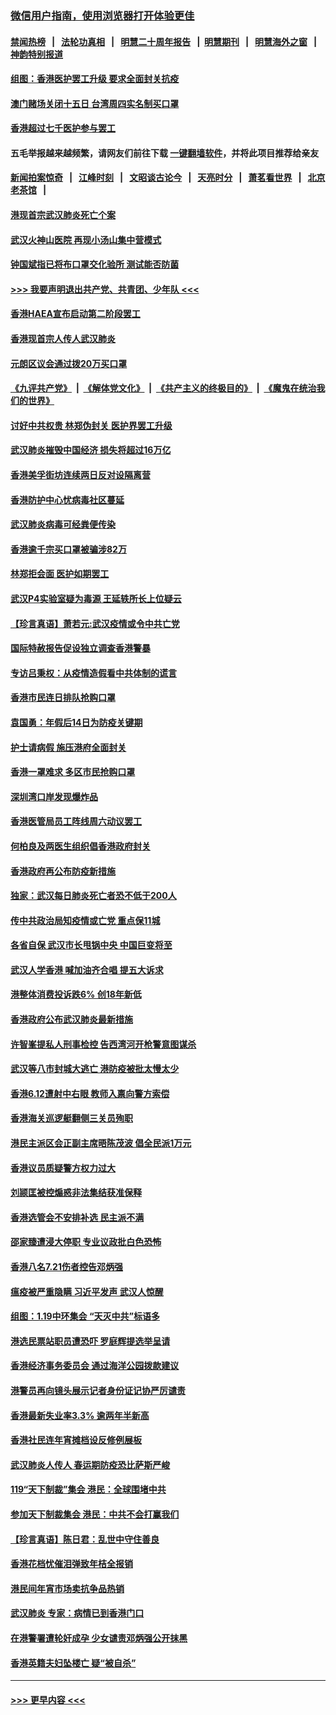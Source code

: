 ### [微信用户指南，使用浏览器打开体验更佳](https://github.com/gfw-breaker/banned-news1/blob/master/indexes/wechat-guide.md?t=0)
#### [禁闻热榜](热点新闻.md?t=0)  &nbsp;&nbsp;|&nbsp;&nbsp; [法轮功真相](https://github.com/gfw-breaker/truth/blob/master/README.md?t=0) &nbsp;&nbsp;|&nbsp;&nbsp; [明慧二十周年报告](https://github.com/gfw-breaker/mh-reports/blob/master/README.md?t=0) &nbsp;&nbsp;|&nbsp;&nbsp;[明慧期刊](https://github.com/gfw-breaker/mh-qikan) &nbsp;&nbsp;|&nbsp;&nbsp; [明慧海外之窗](https://github.com/gfw-breaker/mh-news/blob/master/README.md?t=0) &nbsp;&nbsp;|&nbsp;&nbsp; [神韵特别报道](https://github.com/gfw-breaker/mh-news/blob/master/shenyun.md?t=0)
#### [组图：香港医护罢工升级 要求全面封关抗疫](../pages/nsc415/n11844107.md?t=02051933) 
#### [澳门赌场关闭十五日 台湾周四实名制买口罩](../pages/nsc415/n11845083.md?t=02051933) 
#### [香港超过七千医护参与罢工](../pages/nsc415/n11845051.md?t=02051933) 
#### 五毛举报越来越频繁，请网友们前往下载 [一键翻墙软件](https://github.com/gfw-breaker/ssr-accounts)，并将此项目推荐给亲友
#### [新闻拍案惊奇](https://github.com/gfw-breaker/banned-news1/blob/master/pages/link4.md) &nbsp;&nbsp;|&nbsp;&nbsp; [江峰时刻](https://github.com/gfw-breaker/banned-news1/blob/master/pages/link4.md) &nbsp;&nbsp;|&nbsp;&nbsp; [文昭谈古论今](https://github.com/gfw-breaker/banned-news1/blob/master/pages/link4.md) &nbsp;&nbsp;|&nbsp;&nbsp; [天亮时分](https://github.com/gfw-breaker/banned-news1/blob/master/pages/link4.md) &nbsp;&nbsp;|&nbsp;&nbsp; [萧茗看世界](https://github.com/gfw-breaker/banned-news1/blob/master/pages/link4.md) &nbsp;&nbsp;|&nbsp;&nbsp; [北京老茶馆](https://github.com/gfw-breaker/banned-news1/blob/master/pages/link4.md) &nbsp;&nbsp;|&nbsp;&nbsp; 
#### [港现首宗武汉肺炎死亡个案](../pages/nsc415/n11844998.md?t=02051933) 
#### [武汉火神山医院 再现小汤山集中营模式](../pages/nsc415/n11844763.md?t=02051933) 
#### [钟国斌指已将布口罩交化验所 测试能否防菌](../pages/nsc415/n11842783.md?t=02051933) 
#### [>>> 我要声明退出共产党、共青团、少年队 <<<](https://github.com/begood0513/goodnews/blob/master/quit/letter.md) 
#### [香港HAEA宣布启动第二阶段罢工](../pages/nsc415/n11842723.md?t=02051933) 
#### [香港现首宗人传人武汉肺炎](../pages/nsc415/n11842766.md?t=02051933) 
#### [元朗区议会通过拨20万买口罩](../pages/nsc415/n11842754.md?t=02051933) 
#### [《九评共产党》](https://github.com/begood0513/9ping.md/blob/master/README.md) &nbsp;|&nbsp; [《解体党文化》](../../../../jtdwh.md/blob/master/README.md)  &nbsp;|&nbsp; [《共产主义的终极目的》](../../../../gczydzjmd.md/blob/master/README.md) &nbsp;|&nbsp; [《魔鬼在统治我们的世界》](../../../../mgztzwmdsj.md/blob/master/README.md) 
#### [讨好中共权贵 林郑伪封关 医护界罢工升级](../pages/nsc415/n11842359.md?t=02051933) 
#### [武汉肺炎摧毁中国经济 损失将超过16万亿](../pages/nsc415/n11839723.md?t=02051933) 
#### [香港美孚街坊连续两日反对设隔离营](../pages/nsc415/n11839962.md?t=02051933) 
#### [香港防护中心忧病毒社区蔓延](../pages/nsc415/n11839933.md?t=02051933) 
#### [武汉肺炎病毒可经粪便传染](../pages/nsc415/n11839939.md?t=02051933) 
#### [香港逾千宗买口罩被骗涉82万](../pages/nsc415/n11839914.md?t=02051933) 
#### [林郑拒会面 医护如期罢工](../pages/nsc415/n11839892.md?t=02051933) 
#### [武汉P4实验室疑为毒源 王延轶所长上位疑云](../pages/nsc415/n11835543.md?t=02051933) 
#### [【珍言真语】萧若元:武汉疫情或令中共亡党](../pages/nsc415/n11829394.md?t=02051933) 
#### [国际特赦报告促设独立调查香港警暴](../pages/nsc415/n11833845.md?t=02051933) 
#### [专访吕秉权：从疫情造假看中共体制的谎言](../pages/nsc415/n11833813.md?t=02051933) 
#### [香港市民连日排队抢购口罩](../pages/nsc415/n11833794.md?t=02051933) 
#### [袁国勇：年假后14日为防疫关键期](../pages/nsc415/n11831088.md?t=02051933) 
#### [护士请病假 施压港府全面封关](../pages/nsc415/n11831030.md?t=02051933) 
#### [香港一罩难求 多区市民抢购口罩](../pages/nsc415/n11831002.md?t=02051933) 
#### [深圳湾口岸发现爆炸品](../pages/nsc415/n11828802.md?t=02051933) 
#### [香港医管局员工阵线周六动议罢工](../pages/nsc415/n11828762.md?t=02051933) 
#### [何柏良及两医生组织倡香港政府封关](../pages/nsc415/n11828749.md?t=02051933) 
#### [香港政府再公布防疫新措施](../pages/nsc415/n11828716.md?t=02051933) 
#### [独家：武汉每日肺炎死亡者恐不低于200人](../pages/nsc415/n11828240.md?t=02051933) 
#### [传中共政治局知疫情或亡党 重点保11城](../pages/nsc415/n11828145.md?t=02051933) 
#### [各省自保 武汉市长甩锅中央 中国巨变将至](../pages/nsc415/n11828021.md?t=02051933) 
#### [武汉人学香港 喊加油齐合唱 提五大诉求](../pages/nsc415/n11827046.md?t=02051933) 
#### [港整体消费投诉跌6% 创18年新低](../pages/nsc415/n11817280.md?t=02051933) 
#### [香港政府公布武汉肺炎最新措施](../pages/nsc415/n11817152.md?t=02051933) 
#### [许智峯提私人刑事检控 告西湾河开枪警意图谋杀](../pages/nsc415/n11817132.md?t=02051933) 
#### [武汉等八市封城大逃亡 港防疫被批太慢太少](../pages/nsc415/n11817058.md?t=02051933) 
#### [香港6.12遭射中右眼 教师入禀向警方索偿](../pages/nsc415/n11814678.md?t=02051933) 
#### [香港海关巡逻艇翻侧三关员殉职](../pages/nsc415/n11814604.md?t=02051933) 
#### [港民主派区会正副主席晤陈茂波 倡全民派1万元](../pages/nsc415/n11814582.md?t=02051933) 
#### [香港议员质疑警方权力过大](../pages/nsc415/n11814560.md?t=02051933) 
#### [刘颕匡被控煽惑非法集结获准保释](../pages/nsc415/n11811727.md?t=02051933) 
#### [香港选管会不安排补选 民主派不满](../pages/nsc415/n11811691.md?t=02051933) 
#### [邵家臻遭浸大停职 专业议政批白色恐怖](../pages/nsc415/n11811670.md?t=02051933) 
#### [香港八名7.21伤者控告邓炳强](../pages/nsc415/n11811623.md?t=02051933) 
#### [瘟疫被严重隐瞒 习近平发声 武汉人惊醒](../pages/nsc415/n11811186.md?t=02051933) 
#### [组图：1.19中环集会 “天灭中共”标语多](../pages/nsc415/n11809514.md?t=02051933) 
#### [港选民票站职员遭恐吓 罗庭辉提选举呈请](../pages/nsc415/n11808914.md?t=02051933) 
#### [香港经济事务委员会 通过海洋公园拨款建议](../pages/nsc415/n11808906.md?t=02051933) 
#### [港警员再向镜头展示记者身份证记协严厉谴责](../pages/nsc415/n11808888.md?t=02051933) 
#### [香港最新失业率3.3% 逾两年半新高](../pages/nsc415/n11808887.md?t=02051933) 
#### [香港社民连年宵摊档设反修例展板](../pages/nsc415/n11808857.md?t=02051933) 
#### [武汉肺炎人传人 春运期防疫恐比萨斯严峻](../pages/nsc415/n11808739.md?t=02051933) 
#### [119“天下制裁”集会 港民：全球围堵中共](../pages/nsc415/n11806318.md?t=02051933) 
#### [参加天下制裁集会 港民：中共不会打赢我们](../pages/nsc415/n11806596.md?t=02051933) 
#### [【珍言真语】陈日君：乱世中守住善良](../pages/nsc415/n11806247.md?t=02051933) 
#### [香港花档忧催泪弹致年桔全报销](../pages/nsc415/n11806130.md?t=02051933) 
#### [港民间年宵市场卖抗争品热销](../pages/nsc415/n11806073.md?t=02051933) 
#### [武汉肺炎 专家：病情已到香港门口](../pages/nsc415/n11806020.md?t=02051933) 
#### [在港警署遭轮奸成孕 少女谴责邓炳强公开抹黑](../pages/nsc415/n11805981.md?t=02051933) 
#### [香港英籍夫妇坠楼亡 疑“被自杀”](../pages/nsc415/n11805937.md?t=02051933) 

----
#### [ >>> 更早内容 <<< ](../indexes/nsc415-earlier.md)
